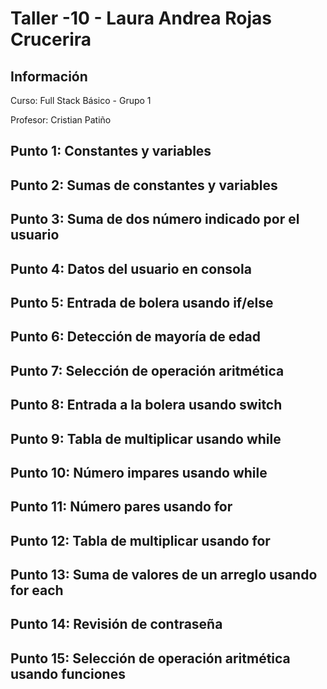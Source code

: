 <h1>Taller -10 - Laura Andrea Rojas Crucerira</h1>

<h2>Información</h2>

<p>Curso: Full Stack Básico - Grupo 1</p>
<p>Profesor: Cristian Patiño</p>

<h2>Punto 1: Constantes y variables</h2>
<h2>Punto 2: Sumas de constantes y variables</h2>
<h2>Punto 3: Suma de dos número indicado por el usuario</h2>
<h2>Punto 4: Datos del usuario en consola</h2>
<h2>Punto 5: Entrada de bolera usando if/else</h2>
<h2>Punto 6: Detección de mayoría de edad</h2>
<h2>Punto 7: Selección de operación aritmética</h2>
<h2>Punto 8: Entrada a la bolera usando switch</h2>
<h2>Punto 9: Tabla de multiplicar usando while</h2>
<h2>Punto 10: Número impares usando while</h2>
<h2>Punto 11: Número pares usando for</h2>
<h2>Punto 12: Tabla de multiplicar usando for</h2>
<h2>Punto 13: Suma de valores de un arreglo usando for each</h2>
<h2>Punto 14: Revisión de contraseña</h2>
<h2>Punto 15: Selección de operación aritmética usando funciones</h2>
